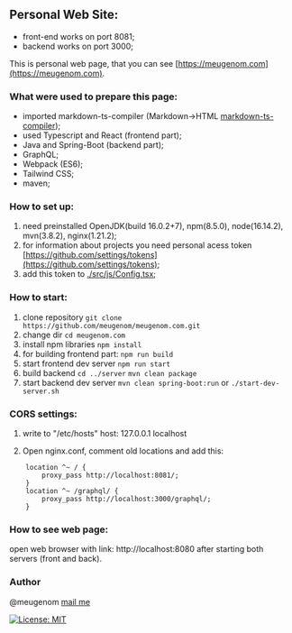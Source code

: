 ## Personal Web Site:
- front-end works on port 8081;
- backend works on port 3000;

This is personal web page, that you can see [https://meugenom.com](https://meugenom.com).

### What were used to prepare this page:
- imported markdown-ts-compiler (Markdown->HTML [markdown-ts-compiler](https://github.com/meugenom/markdown-ts-compiler));
- used Typescript and React (frontend part);
- Java and Spring-Boot (backend part);
- GraphQL;
- Webpack (ES6);
- Tailwind CSS;
- maven;

### How to set up:

1. need preinstalled OpenJDK(build 16.0.2+7), npm(8.5.0), node(16.14.2), mvn(3.8.2), nginx(1.21.2);
2. for information about projects you need  personal acess token [https://github.com/settings/tokens](https://github.com/settings/tokens);
3. add this token to [./src/js/Config.tsx](https://github.com/meugenom/meugenom.com/tree/master/client/src/js/Config.tsx);


### How to start:

1. clone repository 
`git clone https://github.com/meugenom/meugenom.com.git`
2. change dir
`cd meugenom.com`
3. install npm libraries
`npm install`
3. for building frontend part:
`npm run build`
4. start frontend dev server
`npm run start`
4. build backend
`cd ../server`
`mvn clean package`  
5. start backend dev server
`mvn clean spring-boot:run`
or
`./start-dev-server.sh`

### CORS settings:
1. write to  "/etc/hosts" host:
127.0.0.1 localhost

2. Open nginx.conf, comment old locations and add this:

```
	location ^~ / {
		proxy_pass http://localhost:8081/;
	}
	location ^~ /graphql/ {
		proxy_pass http://localhost:3000/graphql/; 
	}
```

### How to see web page:

open web browser with link:  http://localhost:8080 after starting both servers (front and back).

### Author 
@meugenom [mail me](mailto:hallo@meugenom.com?subject=Github%20source%20question&amp;body=Hello%20Eugen,%0D%0A%0D%0Ahier%20is%20your%20message)

[![License: MIT](https://img.shields.io/badge/License-MIT-green.svg)](https://opensource.org/licenses/MIT)
